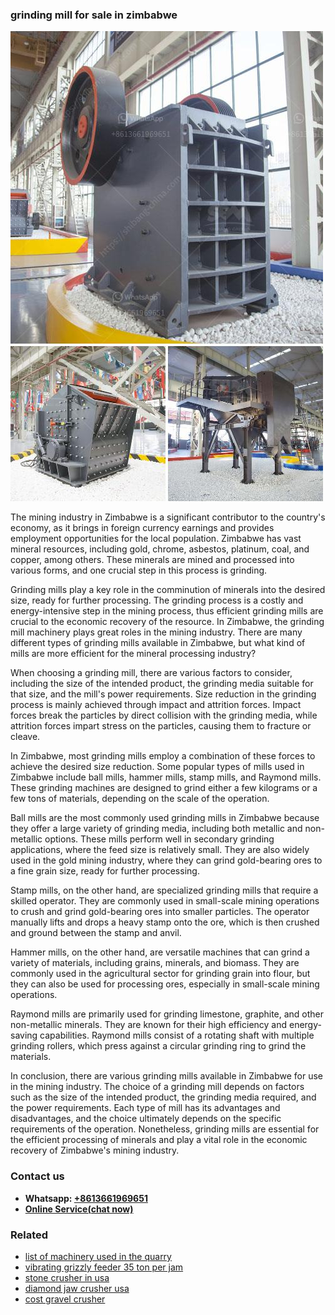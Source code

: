<h3>grinding mill for sale in zimbabwe</h3><img src='1708309542.jpg' alt=''><p>The mining industry in Zimbabwe is a significant contributor to the country's economy, as it brings in foreign currency earnings and provides employment opportunities for the local population. Zimbabwe has vast mineral resources, including gold, chrome, asbestos, platinum, coal, and copper, among others. These minerals are mined and processed into various forms, and one crucial step in this process is grinding.</p><p>Grinding mills play a key role in the comminution of minerals into the desired size, ready for further processing. The grinding process is a costly and energy-intensive step in the mining process, thus efficient grinding mills are crucial to the economic recovery of the resource. In Zimbabwe, the grinding mill machinery plays great roles in the mining industry. There are many different types of grinding mills available in Zimbabwe, but what kind of mills are more efficient for the mineral processing industry?</p><p>When choosing a grinding mill, there are various factors to consider, including the size of the intended product, the grinding media suitable for that size, and the mill's power requirements. Size reduction in the grinding process is mainly achieved through impact and attrition forces. Impact forces break the particles by direct collision with the grinding media, while attrition forces impart stress on the particles, causing them to fracture or cleave.</p><p>In Zimbabwe, most grinding mills employ a combination of these forces to achieve the desired size reduction. Some popular types of mills used in Zimbabwe include ball mills, hammer mills, stamp mills, and Raymond mills. These grinding machines are designed to grind either a few kilograms or a few tons of materials, depending on the scale of the operation.</p><p>Ball mills are the most commonly used grinding mills in Zimbabwe because they offer a large variety of grinding media, including both metallic and non-metallic options. These mills perform well in secondary grinding applications, where the feed size is relatively small. They are also widely used in the gold mining industry, where they can grind gold-bearing ores to a fine grain size, ready for further processing.</p><p>Stamp mills, on the other hand, are specialized grinding mills that require a skilled operator. They are commonly used in small-scale mining operations to crush and grind gold-bearing ores into smaller particles. The operator manually lifts and drops a heavy stamp onto the ore, which is then crushed and ground between the stamp and anvil.</p><p>Hammer mills, on the other hand, are versatile machines that can grind a variety of materials, including grains, minerals, and biomass. They are commonly used in the agricultural sector for grinding grain into flour, but they can also be used for processing ores, especially in small-scale mining operations.</p><p>Raymond mills are primarily used for grinding limestone, graphite, and other non-metallic minerals. They are known for their high efficiency and energy-saving capabilities. Raymond mills consist of a rotating shaft with multiple grinding rollers, which press against a circular grinding ring to grind the materials.</p><p>In conclusion, there are various grinding mills available in Zimbabwe for use in the mining industry. The choice of a grinding mill depends on factors such as the size of the intended product, the grinding media required, and the power requirements. Each type of mill has its advantages and disadvantages, and the choice ultimately depends on the specific requirements of the operation. Nonetheless, grinding mills are essential for the efficient processing of minerals and play a vital role in the economic recovery of Zimbabwe's mining industry.</p><h3>Contact us</h3><ul><li><strong>Whatsapp:&nbsp;<a href="https://wa.me/8613661969651">+8613661969651</a></strong></li><li><a href="https://swt.shibang-china.com/?git&amp;zhl&amp;grinding mill for sale in zimbabwe"><strong>Online Service(chat now)</strong></a></li></ul><h3>Related</h3><ul><li><a href='list of machinery used in the quarry.md'>list of machinery used in the quarry</a></li><li><a href='vibrating grizzly feeder 35 ton per jam.md'>vibrating grizzly feeder 35 ton per jam</a></li><li><a href='stone crusher in usa.md'>stone crusher in usa</a></li><li><a href='diamond jaw crusher usa.md'>diamond jaw crusher usa</a></li><li><a href='cost gravel crusher.md'>cost gravel crusher</a></li></ul>